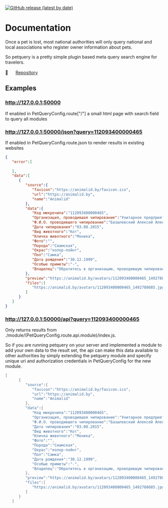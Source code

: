 [![GitHub release (latest by date)](https://img.shields.io/github/v/release/ykat-UG-haftungsbeschrankt/petquery)](https://github.com/ykat-UG-haftungsbeschrankt/petquery)

<!--
[![GitHub](https://img.shields.io/github/license/jothepro/doxygen-awesome-css)](https://github.com/jothepro/doxygen-awesome-css/blob/main/LICENSE)
![GitHub Repo stars](https://img.shields.io/github/stars/jothepro/doxygen-awesome-css)
-->



Documentation
============

Once a pet is lost, most national authorities will only query national and local associations who register owner information about pets.

So petquery is a pretty simple plugin based meta query search engine for travelers.


🔗 <img src=https://github.com/favicon.ico width=16 height=16> [Repository](https://github.com/ykat-UG-haftungsbeschrankt/petquery)

Examples
------------

### http://127.0.0.1:50000 ###

If enabled in PetQueryConfig.route["/"] a small html page with search field to query all modules

### http://127.0.0.1:50000/json?query=112093400000465 ###

If enabled in PetQueryConfig.route.json to render results in existing websites

```JSON
{
   "error":[
      
   ],
   "data":[
      {
         "source":{
            "favicon":"https://animalid.by/favicon.ico",
            "url":"https://animalid.by",
            "name":"Animalid"
         },
         "data":{
            "Код микрочипа":"112093400000465",
            "Организация, проводившая чипирование":"Унитарное предприятие \"ВетМедиаСервис\"\t\t\t\t\t\t\r\n\t\t\t\t\t\tАдрес: Беларусь, Витебская, Витебск, ул. Чкалова, 68\t\t\t\t\t\t\r\n\t\t\t\t\t\tТелефоны:  +375-29-319-61-19, +375-33-319-61-19 \t\t\t\t\t\t\r\n\t\t\t\t\t\te-mail: trade@zooportal.by\t\t\t\t\t",
            "Ф.И.О. проводившего чипирование":"Базылевский Алексей Александрович",
            "Дата чипирования":"03.08.2015",
            "Вид животного":"Кот",
            "Кличка животного":"Моника",
            "Фото":"",
            "Порода":"Сиамская",
            "Окрас":"колор-пойнт",
            "Пол":"Самка",
            "Дата рождения":"30.12.1999",
            "Особые приметы":"-",
            "Владелец":"Обратитесь в организацию, проводившую чипирование"
         },
         "preview":"https://animalid.by/avatars/112093400000465_1492788685.jpg",
         "files":[
            "https://animalid.by/avatars/112093400000465_1492788685.jpg"
         ]
      }
   ]
}
```

### http://127.0.0.1:50000/api?query=112093400000465 ###

Only returns results from ./module/(PetQueryConfig.route.api.module)/index.js.

So if you are running petquery on your server and implemented a module to add your own data to the result set, the api can make this data available to other authorities by simply extending the petquery module and specify unique uri and authorization credentials in PetQueryConfig for the new module.

```C
[
      {
         "source":{
            "favicon":"https://animalid.by/favicon.ico",
            "url":"https://animalid.by",
            "name":"Animalid"
         },
         "data":{
            "Код микрочипа":"112093400000465",
            "Организация, проводившая чипирование":"Унитарное предприятие \"ВетМедиаСервис\"\t\t\t\t\t\t\r\n\t\t\t\t\t\tАдрес: Беларусь, Витебская, Витебск, ул. Чкалова, 68\t\t\t\t\t\t\r\n\t\t\t\t\t\tТелефоны:  +375-29-319-61-19, +375-33-319-61-19 \t\t\t\t\t\t\r\n\t\t\t\t\t\te-mail: trade@zooportal.by\t\t\t\t\t",
            "Ф.И.О. проводившего чипирование":"Базылевский Алексей Александрович",
            "Дата чипирования":"03.08.2015",
            "Вид животного":"Кот",
            "Кличка животного":"Моника",
            "Фото":"",
            "Порода":"Сиамская",
            "Окрас":"колор-пойнт",
            "Пол":"Самка",
            "Дата рождения":"30.12.1999",
            "Особые приметы":"-",
            "Владелец":"Обратитесь в организацию, проводившую чипирование"
         },
         "preview":"https://animalid.by/avatars/112093400000465_1492788685.jpg",
         "files":[
            "https://animalid.by/avatars/112093400000465_1492788685.jpg"
         ]
      }
   ]
```